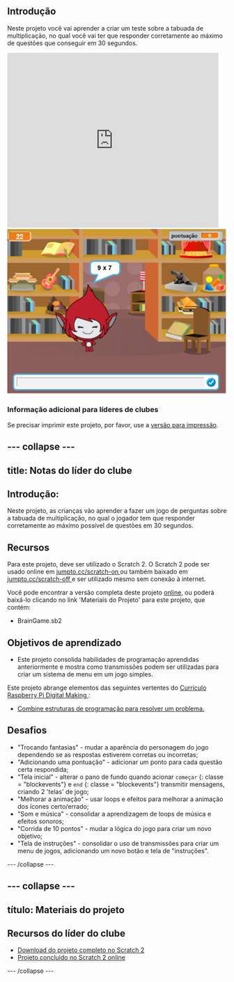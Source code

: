 ## Introdução

Neste projeto você vai aprender a criar um teste sobre a tabuada de multiplicação, no qual você vai ter que responder corretamente ao máximo de questões que conseguir em 30 segundos.

<div class="scratch-preview">
  <iframe allowtransparency="true" width="485" height="402" src="https://scratch.mit.edu/projects/embed/42225768/?autostart=false" frameborder="0"></iframe>
  <img src="images/brain-final.png">
</div>

### Informação adicional para líderes de clubes

Se precisar imprimir este projeto, por favor, use a [versão para impressão](https://projects.raspberrypi.org/en/projects/brain-game/print).

## \--- collapse \---

## title: Notas do líder do clube

## Introdução:

Neste projeto, as crianças vão aprender a fazer um jogo de perguntas sobre a tabuada de multiplicação, no qual o jogador tem que responder corretamente ao máximo possível de questões em 30 segundos.

## Recursos

Para este projeto, deve ser utilizado o Scratch 2. O Scratch 2 pode ser usado online em [jumpto.cc/scratch-on ](http://jumpto.cc/scratch-on)ou também baixado em [jumpto.cc/scratch-off ](http://jumpto.cc/scratch-off)e ser utilizado mesmo sem conexão à internet.

Você pode encontrar a versão completa deste projeto [ online](http://scratch.mit.edu/projects/42225768/#editor), ou poderá baixá-lo clicando no link 'Materiais do Projeto' para este projeto, que contém:

* BrainGame.sb2

## Objetivos de aprendizado

* Este projeto consolida habilidades de programação aprendidas anteriormente e mostra como transmissões podem ser utilizadas para criar um sistema de menu em um jogo simples.

Este projeto abrange elementos das seguintes vertentes do [ Curriculo Raspberry Pi Digital Making ](http://rpf.io/curriculum):

* [Combine estruturas de programação para resolver um problema.](https://www.raspberrypi.org/curriculum/programming/builder)

## Desafios

* "Trocando fantasias" - mudar a aparência do personagem do jogo dependendo se as respostas estiverem corretas ou incorretas;
* "Adicionando uma pontuação" - adicionar um ponto para cada questão certa respondida;
* "Tela inicial" - alterar o pano de fundo quando acionar `começar` {: classe = "blockevents"} e `end` {: classe = "blockevents"} transmitir mensagens, criando 2 'telas' de jogo;
* "Melhorar a animação" - usar loops e efeitos para melhorar a animação dos ícones certo/errado;
* "Som e música" - consolidar a aprendizagem de loops de música e efeitos sonoros;
* "Corrida de 10 pontos" - mudar a lógica do jogo para criar um novo objetivo;
* "Tela de instruções" - consolidar o uso de transmissões para criar um menu de jogos, adicionando um novo botão e tela de "instruções".

\--- /collapse \---

## \--- collapse \---

## título: Materiais do projeto

## Recursos do líder do clube

* [Download do projeto completo no Scratch 2](resources/BrainGame.sb2)
* [Projeto concluído no Scratch 2 online](http://scratch.mit.edu/projects/42225768/#editor)

\--- /collapse \---